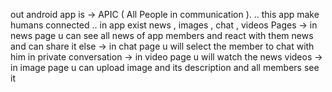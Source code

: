 out android app is -> APIC ( All People in communication ).
.. this app make humans connected 
.. in app exist news , images , chat , videos Pages
-> in news page u can see all news of app members and react with them news and can share it else
-> in chat page u will select the member to chat with him in private conversation 
-> in video page u will watch the news videos 
-> in image page u can upload image and its description and all members see it 
